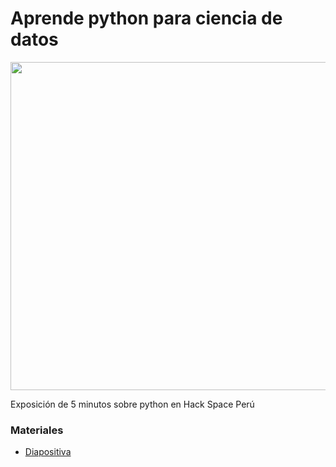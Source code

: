 # Aprende python para ciencia de datos
<img src="https://i.ibb.co/hVPqFtn/aprende-python-para-cienca-de-datos.png" width="525"/>

Exposición de 5 minutos sobre python en Hack Space Perú


###  Materiales
- [Diapositiva](https://drive.google.com/file/d/1AJbb0pG_tDH0zoL19LpN64F9RQd0AlLe/view)
